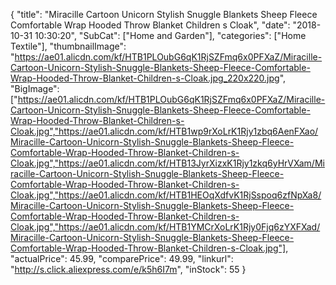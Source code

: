 {
	"title": "Miracille Cartoon Unicorn Stylish Snuggle Blankets Sheep Fleece Comfortable Wrap Hooded Throw Blanket Children  s Cloak",
	"date": "2018-10-31 10:30:20",
	"SubCat": ["Home and Garden"],
	"categories": ["Home Textile"],
	"thumbnailImage": "https://ae01.alicdn.com/kf/HTB1PLOubG6qK1RjSZFmq6x0PFXaZ/Miracille-Cartoon-Unicorn-Stylish-Snuggle-Blankets-Sheep-Fleece-Comfortable-Wrap-Hooded-Throw-Blanket-Children-s-Cloak.jpg_220x220.jpg",
	"BigImage": ["https://ae01.alicdn.com/kf/HTB1PLOubG6qK1RjSZFmq6x0PFXaZ/Miracille-Cartoon-Unicorn-Stylish-Snuggle-Blankets-Sheep-Fleece-Comfortable-Wrap-Hooded-Throw-Blanket-Children-s-Cloak.jpg","https://ae01.alicdn.com/kf/HTB1wp9rXoLrK1Rjy1zbq6AenFXao/Miracille-Cartoon-Unicorn-Stylish-Snuggle-Blankets-Sheep-Fleece-Comfortable-Wrap-Hooded-Throw-Blanket-Children-s-Cloak.jpg","https://ae01.alicdn.com/kf/HTB13JyrXizxK1Rjy1zkq6yHrVXam/Miracille-Cartoon-Unicorn-Stylish-Snuggle-Blankets-Sheep-Fleece-Comfortable-Wrap-Hooded-Throw-Blanket-Children-s-Cloak.jpg","https://ae01.alicdn.com/kf/HTB1HEOqXdfvK1RjSspoq6zfNpXa8/Miracille-Cartoon-Unicorn-Stylish-Snuggle-Blankets-Sheep-Fleece-Comfortable-Wrap-Hooded-Throw-Blanket-Children-s-Cloak.jpg","https://ae01.alicdn.com/kf/HTB1YMCrXoLrK1Rjy0Fjq6zYXFXad/Miracille-Cartoon-Unicorn-Stylish-Snuggle-Blankets-Sheep-Fleece-Comfortable-Wrap-Hooded-Throw-Blanket-Children-s-Cloak.jpg"],
	"actualPrice": 45.99,
	"comparePrice": 49.99,
	"linkurl": "http://s.click.aliexpress.com/e/k5h6I7m",
	"inStock": 55
}
